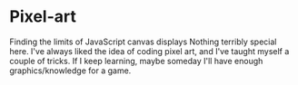 # Pixel-art
Finding the limits of JavaScript canvas displays
Nothing terribly special here. I've always liked the idea of coding pixel art, and I've taught myself a couple of tricks.
If I keep learning, maybe someday I'll have enough graphics/knowledge for a game.
